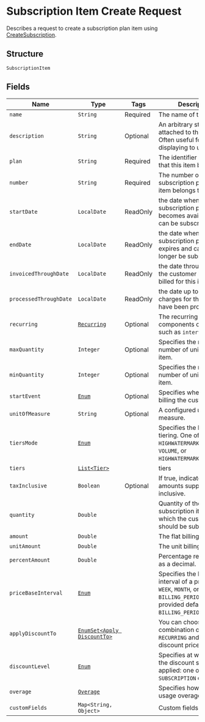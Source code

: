 # Subscription Item Create Request

Describes a request to create a subscription plan item using [CreateSubscription](/doc/subscription-api.md#create-subscription).

## Structure

`SubscriptionItem`

## Fields

| Name | Type | Tags | Description | Getter |
|  --- | --- | --- | --- | --- |
| `name` | `String` | Required | The name of the item. | `String getName()` |
| `description` | `String` | Optional | An arbitrary string attached to the object. Often useful for displaying to users. | `String getDescription()` |
| `plan` | `String` | Required | The identifier of the plan that this item belongs to. | `String getPlan()` |
| `number` | `String` | Required | The number of the subscription plan this item belongs to. | `String getNumber()` |
| `startDate`| `LocalDate` | ReadOnly | the date when the subscription plan item becomes available and can be subscribed to. | `LocalDate startDate()` |
| `endDate`| `LocalDate` | ReadOnly | the date when the subscription plan item expires and can no longer be subscribed to. | `LocalDate endDate()` |
| `invoicedThroughDate`| `LocalDate` | ReadOnly | the date through which the customer has been billed for this item. | `LocalDate invoicedThroughDate()` |
| `processedThroughDate`| `LocalDate` | ReadOnly | the date up to which charges for this item have been processed. | `LocalDate processedThroughDate()` |
| `recurring` | [`Recurring`](/doc/models/recurring.md) | Optional | The recurring components of a price such as `interval`. | `Recurring getRecurring()` |
| `maxQuantity` | `Integer` | Optional | Specifies the maximum number of units for this item. | `Integer getMaxQuantity()` |
| `minQuantity` | `Integer` | Optional | Specifies the minimum number of units for this item. | `Integer getMinQuantity()` |
| `startEvent` | [`Enum`](/doc/models/start-event.md) | Optional | Specifies when to start billing the customer. | `String getStartEvent()` |
| `unitOfMeasure` | `String` | Optional | A configured unit of measure. | `String getUnitOfMeasure()` |
| `tiersMode` | [`Enum`](/doc/models/tiers-mode.md) |  | Specifies the kind of tiering. One of `GRADUATED`, `HIGHWATERMARK_GRADUATED`, `VOLUME`, or `HIGHWATERMARK_VOLUME`. | `String getTiersMode()` |
| `tiers` | [`List<Tier>`](/doc/models/tier.md) |  | tiers | `String getTiers()` |
| `taxInclusive` | `Boolean` | Optional | If true, indicates that the amounts supplied are tax inclusive. | `String getTaxInclusive()` |
| `quantity` | `Double` |  | Quantity of the subscription item to which the customer should be subscribed. | `Double getQuantity()` |
| `amount` | `Double` |  | The flat billing amount. | `Double getAmount()` |
| `unitAmount` | `Double` |  | The unit billing amount. | `Double getUnitAmount()` |
| `percentAmount` | `Double` |  | Percentage represented as a decimal. | `Double getPercentAmount()` |
| `priceBaseInterval` | [`Enum`](/doc/models/price-base-interval.md) |  | Specifies the base interval of a price. One of `WEEK`, `MONTH`, or `BILLING_PERIOD`. If not provided defaults to `BILLING_PERIOD`. | `String getPriceBaseInterval()`
| `applyDiscountTo` | [`EnumSet<Apply DiscountTo>`](/doc/models/apply-discount-to.md) |  | You can choose any combination of `ONE_TIME` `RECURRING` and `USAGE` for discount prices. | `String getApplyDiscountTo()` |
| `discountLevel` | [`Enum`](/doc/models/discount-level.md) |  | Specifies at what level the discount should be applied: one of `ACCOUNT`, `SUBSCRIPTION` or `PLAN`. | `String getDiscountLevel()` |
| `overage` | [`Overage`](/doc/models/overage.md) |  | Specifies how to handle usage overages. | `Overage getOverage()` |
| `customFields` | `Map<String, Object>` |  | Custom fields. | `Map<String, Object> getCustomFields()`|
